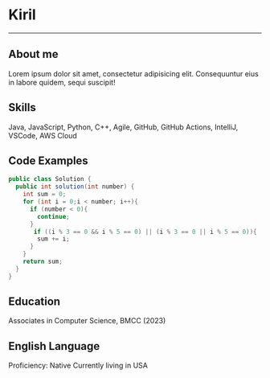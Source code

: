 # Kiril

***

## About me

Lorem ipsum dolor sit amet, consectetur adipisicing elit. Consequuntur eius in labore quidem, sequi suscipit!

## Skills

Java, JavaScript, Python, C++, Agile, GitHub, GitHub Actions, IntelliJ, VSCode, AWS Cloud

## Code Examples

```java
public class Solution {
  public int solution(int number) {
    int sum = 0;
    for (int i = 0;i < number; i++){
      if (number < 0){
        continue;
      }
       if ((i % 3 == 0 && i % 5 == 0) || (i % 3 == 0 || i % 5 == 0)){
        sum += i;
      }
    }
    return sum;
  }
}
```

## Education

Associates in Computer Science, BMCC (2023)

## English Language

Proficiency: Native
Currently living in USA
